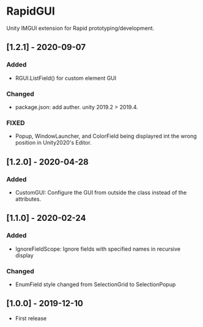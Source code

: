 # RapidGUI
Unity IMGUI extension for Rapid prototyping/development.

## [1.2.1] - 2020-09-07
### Added
- RGUI.ListField() for custom element GUI

### Changed
- package.json: add auther. unity 2019.2 > 2019.4.
 
### FIXED
- Popup, WindowLauncher, and ColorField being displayred int the wrong position in Unity2020's Editor.

## [1.2.0] - 2020-04-28
### Added
- CustomGUI: Configure the GUI from outside the class instead of the attributes.


## [1.1.0] - 2020-02-24
### Added
- IgnoreFieldScope: Ignore fields with specified names in recursive display

### Changed
- EnumField style changed from SelectionGrid to SelectionPopup


## [1.0.0] - 2019-12-10
- First release